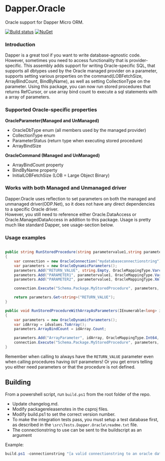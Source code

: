 # Dapper.Oracle

Oracle support for Dapper Micro ORM.

[![Build status](https://ci.appveyor.com/api/projects/status/f0q9e5qetp84kj96?svg=true)](https://ci.appveyor.com/project/epaulsen/dapper-oracle)
[![NuGet](https://img.shields.io/nuget/v/Dapper.Oracle.svg)](https://www.nuget.org/packages/Dapper.Oracle/)

### Introduction

Dapper is a great tool if you want to write database-agnostic code.
However, sometimes you need to access functionality that is provider-specific.  This assembly adds support for writing Oracle-specific SQL, that supports all dbtypes used by the Oracle managed provider on a parameter, supports setting various properties on the command(LOBFetchSize, ArrayBindCount, BindByName), as well as setting CollectionType on the parameter.
Using this package, you can now run stored procedures that returns RefCursor, or use array bind count to execute a sql statements with a array of parameters.

### Supported Oracle-specific properties
**OracleParameter(Managed and UnManaged)**
- OracleDbType enum (all members used by the managed provider)
- CollectionType enum
- ParameterStatus (return type when executing stored procedure)
- ArrayBindSize

**OracleCommand (Managed and UnManaged)**
- ArrayBindCount property
- BindByName property
- InitialLOBFetchSize (LOB = Large Object Binary)

### Works with both Managed and Unmanaged driver

Dapper.Oracle uses reflection to set parameters on both the managed and unmanaged driver(ODP.Net), 
so it does not have any direct dependencies to a specific Oracle driver.  
However, you still need to reference either Oracle.DataAccess or Oracle.ManagedDataAccess in addition to this package.
Usage is pretty much like standard Dapper, see usage-section below.

### Usage examples
```csharp

public string RunStoredProcedure(string parametervalue1,string parametervalue2)
{
    var connection = new OracleConnection("mydatabaseconnectionstring");
    var parameters = new OracleDynamicParameters();
    parameters.Add("RETURN_VALUE", string.Empty, OracleMappingType.Varchar2, ParameterDirection.ReturnValue, 4000, true, 0, 0, string.Empty, DataRowVersion.Current);
    parameters.Add("PARAMETER1", parametervalue1, OracleMappingType.Varchar2, ParameterDirection.Input, 4000, true, 0, 0, String.Empty, DataRowVersion.Current);
    parameters.Add("PARAMETER2", parametervalue1, OracleMappingType.Xml, ParameterDirection.Input, 4000, true, 0, 0, string.Empty, DataRowVersion.Current);

    connection.Execute("Schema.Package.MyStoredProcedure", parameters, commandType: CommandType.StoredProcedure);

    return parameters.Get<string>("RETURN_VALUE");
}

public void RunStoredProcedureWithArrayAsParameters(IEnumerable<long> idvalues)
{
    var parameters = new OracleDynamicParameters();
    var idArray = idvalues.ToArray();
    parameters.ArrayBindCount = idArray.Count;

    parameters.Add("ArrayParameter", idArray, OracleMappingType.Int64, ParameterDirection.Input);
    connection.Execute("Schema.Package.MyStoredProcedure", parameters, commandType: CommandType.StoredProcedure);
}
```

Remember when calling to always have the `RETURN_VALUE` parameter even when calling procedures having `OUT` parameters! Or you get errors telling you either need parameters or that the procedure is not defined.


## Building
From a powershell script, run `build.ps1` from the root folder of the repo.

* Update changelog.md.
* Modify packagereleasenotes in the csproj files.
* Modify build.ps1 to set the correct version number.
* To make the integration tests pass, you must setup a test database first, as described in the `\src\Tests.Dapper.Oracle\readme.txt` file.
* The connectionstring to use can be sent to the buildscript as an argument

Example:

```powershell
build.ps1 -connectionstring "[a valid connectionstring to an oracle database]"
```

